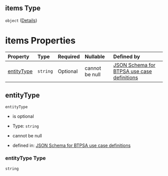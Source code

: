 ## items Type

`object` ([Details](btpsa-usecase-properties-services-items-allof-1-then-allof-84-then-allof-0-then-properties-parameters-properties-writepermissions-items.md))

# items Properties

| Property                  | Type     | Required | Nullable       | Defined by                                                                                                                                                                                                                                                                                                                                                                  |
| :------------------------ | :------- | :------- | :------------- | :-------------------------------------------------------------------------------------------------------------------------------------------------------------------------------------------------------------------------------------------------------------------------------------------------------------------------------------------------------------------------- |
| [entityType](#entitytype) | `string` | Optional | cannot be null | [JSON Schema for BTPSA use case definitions](btpsa-usecase-properties-services-items-allof-1-then-allof-84-then-allof-0-then-properties-parameters-properties-writepermissions-items-properties-entitytype.md "undefined#/properties/services/items/allOf/1/then/allOf/84/then/allOf/0/then/properties/parameters/properties/writePermissions/items/properties/entityType") |

## entityType



`entityType`

*   is optional

*   Type: `string`

*   cannot be null

*   defined in: [JSON Schema for BTPSA use case definitions](btpsa-usecase-properties-services-items-allof-1-then-allof-84-then-allof-0-then-properties-parameters-properties-writepermissions-items-properties-entitytype.md "undefined#/properties/services/items/allOf/1/then/allOf/84/then/allOf/0/then/properties/parameters/properties/writePermissions/items/properties/entityType")

### entityType Type

`string`
